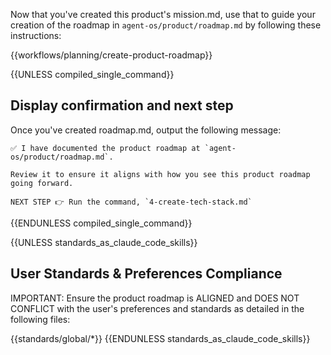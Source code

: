Now that you've created this product's mission.md, use that to guide your creation of the roadmap in `agent-os/product/roadmap.md` by following these instructions:

{{workflows/planning/create-product-roadmap}}

{{UNLESS compiled_single_command}}
## Display confirmation and next step

Once you've created roadmap.md, output the following message:

```
✅ I have documented the product roadmap at `agent-os/product/roadmap.md`.

Review it to ensure it aligns with how you see this product roadmap going forward.

NEXT STEP 👉 Run the command, `4-create-tech-stack.md`
```
{{ENDUNLESS compiled_single_command}}

{{UNLESS standards_as_claude_code_skills}}
## User Standards & Preferences Compliance

IMPORTANT: Ensure the product roadmap is ALIGNED and DOES NOT CONFLICT with the user's preferences and standards as detailed in the following files:

{{standards/global/*}}
{{ENDUNLESS standards_as_claude_code_skills}}
